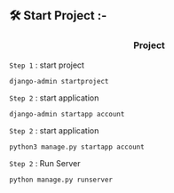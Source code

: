 ## 🛠️ Start Project :-

<h3 align="center"> Project </h3>

`Step 1` : start project

```
django-admin startproject
```

`Step 2` : start application

```
django-admin startapp account
```

`Step 2` : start application

```
python3 manage.py startapp account
```

`Step 2` : Run Server

```
python manage.py runserver
```
